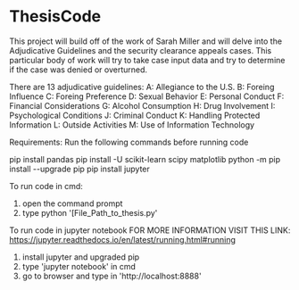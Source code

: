 # ThesisCode
This project will build off of the work of Sarah Miller and will delve into the Adjudicative Guidelines and the security clearance appeals cases. This particular body of work will try to take case input data and try to determine if the case was denied or overturned.

There are 13 adjudicative guidelines:
A: Allegiance to the U.S.
B: Foreing Influence
C: Foreing Preference
D: Sexual Behavior
E: Personal Conduct
F: Financial Considerations
G: Alcohol Consumption
H: Drug Involvement
I: Psychological Conditions
J: Criminal Conduct
K: Handling Protected Information
L: Outside Activities
M: Use of Information Technology


Requirements:
Run the following commands before running code

pip install pandas
pip install -U scikit-learn scipy matplotlib
python -m pip install --upgrade pip
pip install jupyter


To run code in cmd:
1. open the command prompt
2. type python '[File_Path_to_thesis.py'

To run code in jupyter notebook
FOR MORE INFORMATION VISIT THIS LINK: https://jupyter.readthedocs.io/en/latest/running.html#running
1. install jupyter and upgraded pip
2. type 'jupyter notebook' in cmd
3. go to browser and type in 'http://localhost:8888'


